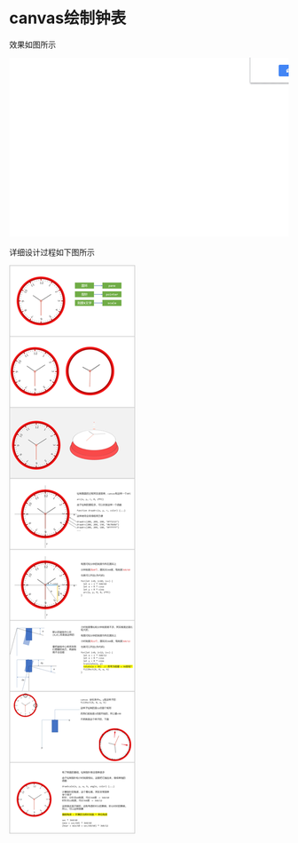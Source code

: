 # canvas绘制钟表

效果如图所示

![Honeycam 2019-07-09 11-54-04](./assets/01.gif)

详细设计过程如下图所示

![1562655110920](.\assets\1562655110920.png)

